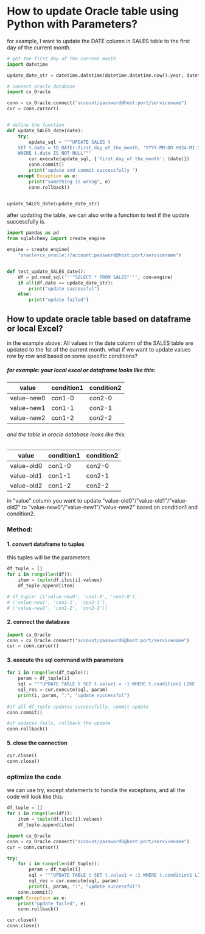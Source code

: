 # How to update Oracle table using Python with Parameters?

for example, I want to update the DATE column in SALES table to the first day of the current month.

```python
# get the first day of the current month
import datetime

update_date_str = datetime.datetime(datetime.datetime.now().year, datetime.datetime.now().month, 1).strftime('%Y-%m-%d')

# connect oracle database
import cx_Oracle

conn = cx_Oracle.connect("account/password@host:port/servicename")
cur = conn.cursor()


# define the function
def update_SALES_date(date):
    try:
        update_sql = """UPDATE SALES t
    SET t.date = TO_DATE(:first_day_of_the_month, 'YYYY-MM-DD HH24:MI:SS')
    WHERE t.date IS NOT NULL"""
        cur.execute(update_sql, {'first_day_of_the_month': (date)})
        conn.commit()
        print('update and commit successfully ')
    except Exception as e:
        print("something is wrong", e)
        conn.rollback()


update_SALES_date(update_date_str)
```

after updating the table, we can also write a function to test if the update successfully is.

```python
import pandas as pd
from sqlalchemy import create_engine

engine = create_engine(
    "oracle+cx_oracle://account:password@host:port/servicename")


def test_update_SALES_date():
    df = pd.read_sql('''"SELECT * FROM SALES"''', con=engine)
    if all(df.date == update_date_str):
        print("update successful")
    else:
        print("update failed")
```

## How to update oracle table based on dataframe or local Excel?

in the example above: All values in the date column of the SALES table are updated to the 1st of the current month. what
if we want to update values row by row and based on some specific conditions?

##### for example: your local excel or dataframe looks like this:

| value  | condition1 | condition2|
|--------|------------|----------|
| value-new0 | con1-0     | con2-0 |
| value-new1 | con1-1     | con2-1 |
| value-new2 | con1-2     | con2-2 |

###### and the table in oracle database looks like this:

| value  | condition1 | condition2|
|---|-----------|-----|
| value-old0 | con1-0     | con2-0 |
| value-old1 | con1-1     | con2-1 |
| value-old2 | con1-2     | con2-2 |

in "value" column you want to update "value-old0"/"value-old1"/"value-old2" to "value-new0"/"value-new1"/"value-new2"
based on condition1 and condition2.

### Method:

#### 1. convert dataframe to tuples
this tuples will be the parameters
```python
df_tuple = []
for i in range(len(df)):
    item = tuple(df.iloc[i].values)
    df_tuple.append(item)

# df_tuple: [('value-new0', 'con1-0', 'con2-0'),
# ('value-new1', 'con1-1', 'con2-1'),
# ('value-new2', 'con1-2', 'con2-2')]
```

#### 2. connect the database

```python
import cx_Oracle
conn = cx_Oracle.connect("account/password6@host:port/servicename")
cur = conn.cursor()
```
#### 3. execute the sql command with parameters
```python
for i in range(len(df_tuple)):
    param = df_tuple[i]
    sql = """UPDATE TABLE t SET t.value1 = :1 WHERE t.condition1 LIKE :2 ESCAPE '#' AND t.condition2 LIKE :3 ESCAPE '#'"""
    sql_res = cur.execute(sql, param)
    print(i, param, ":", "update successful")
    
#if all df_tuple updates successfully, commit update
conn.commit()

#if updates fails, rollback the update
conn.rollback()
```
#### 5. close the connection
```python
cur.close()
conn.close()
```

### optimize the code
we can use try, except statements to handle the exceptions, and all the code will look like this:
```python
df_tuple = []
for i in range(len(df)):
    item = tuple(df.iloc[i].values)
    df_tuple.append(item)

import cx_Oracle
conn = cx_Oracle.connect("account/password6@host:port/servicename")
cur = conn.cursor()

try:
    for i in range(len(df_tuple)):
        param = df_tuple[i]
        sql = """UPDATE TABLE t SET t.value1 = :1 WHERE t.condition1 LIKE :2 ESCAPE '#' AND t.condition2 LIKE :3 ESCAPE '#'"""
        sql_res = cur.execute(sql, param)
        print(i, param, ":", "update successful")
    conn.commit()
except Exception as e:
    print("update failed", e)
    conn.rollback()

cur.close()
conn.close()
```
